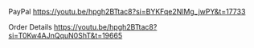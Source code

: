 PayPal
https://youtu.be/hpgh2BTtac8?si=BYKFqe2NlMg_jwPY&t=17733

Order Details
https://youtu.be/hpgh2BTtac8?si=T0Kw4AJnQquN0ShT&t=19665